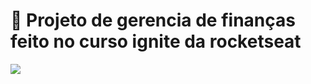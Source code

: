 # 🚀 Projeto de gerencia de finanças feito no curso ignite da rocketseat
<img src='https://encrypted-tbn0.gstatic.com/images?q=tbn:ANd9GcRUTtwOe-SBKB4E2mU5oDXVYK4TCtrXt3GJDg&usqp=CAU'/>
